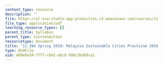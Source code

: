 ```yaml
---
content_type: resource
description: ''
file: https://ol-ocw-studio-app-production.s3.amazonaws.com/courses/11-384-malaysia-sustainable-cities-practicum-spring-2018/409e0a397777c842a0c950bc3bd09ca1_MIT11_384S18_Syllabus.pdf
file_type: application/pdf
learning_resource_types: []
parent_title: Syllabus
parent_type: CourseSection
resourcetype: Document
title: '11.384 Spring 2018: Malaysia Sustainable Cities Practicum 2016-2017 Syllabus'
type: OCWFile
uid: 409e0a39-7777-c842-a0c9-50bc3bd09ca1
---
```

